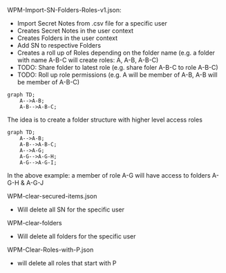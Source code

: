 WPM-Import-SN-Folders-Roles-v1.json:<br>
- Import Secret Notes from .csv file for a specific user
- Creates Secret Notes in the user context
- Creates Folders in the user context
- Add SN to respective Folders
- Creates a roll up of Roles depending on the folder name (e.g. a folder with name A-B-C will create roles: A, A-B, A-B-C)
- TODO: Share folder to latest role (e.g. share foler A-B-C to role A-B-C)
- TODO: Roll up role permissions (e.g. A will be member of A-B, A-B will be member of A-B-C)
```mermaid
graph TD;
    A-->A-B;
    A-B-->A-B-C;
```
The idea is to create a folder structure with higher level access roles
```mermaid
graph TD;
    A-->A-B;
    A-B-->A-B-C;
    A-->A-G;
    A-G-->A-G-H;
    A-G-->A-G-I;
```
In the above example: a member of role A-G will have access to folders A-G-H & A-G-J

WPM-clear-secured-items.json
- Will delete all SN for the specific user

WPM-clear-folders
- Will delete all folders for the specific user

WPM-Clear-Roles-with-P.json
- will delete all roles that start with P
